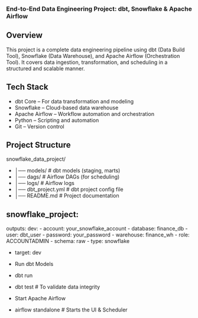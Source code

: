 ### End-to-End Data Engineering Project: dbt, Snowflake & Apache Airflow

## Overview
This project is a complete data engineering pipeline using dbt (Data Build Tool), Snowflake (Data Warehouse), and Apache Airflow (Orchestration Tool). It covers data ingestion, transformation, and scheduling in a structured and scalable manner.

## Tech Stack
- dbt Core – For data transformation and modeling
- Snowflake – Cloud-based data warehouse
- Apache Airflow – Workflow automation and orchestration
- Python – Scripting and automation
- Git – Version control
   
## Project Structure
 snowflake_data_project/
- │──  models/                  # dbt models (staging, marts)
- │──  dags/                    # Airflow DAGs (for scheduling)
- │──  logs/                    # Airflow logs
- │──  dbt_project.yml          # dbt project config file
- │──  README.md                # Project documentation


## snowflake_project:
  outputs:
    dev:
     -  account: your_snowflake_account
     -  database: finance_db
     -  user: dbt_user
     -  password: your_password
     -  warehouse: finance_wh
     -  role: ACCOUNTADMIN
     -  schema: raw
     -  type: snowflake
-   target: dev
- Run dbt Models

- dbt run
- dbt test  # To validate data integrity
- Start Apache Airflow

- airflow standalone  # Starts the UI & Scheduler
